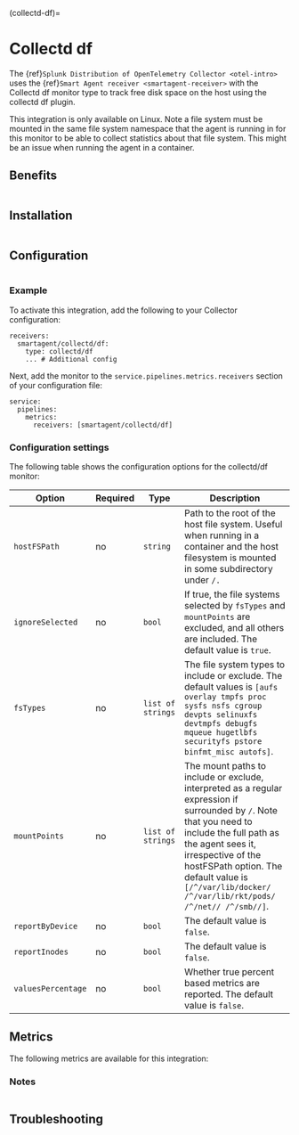 (collectd-df)=

# Collectd df

<meta name="Description" content="Use this Splunk Observability Cloud integration for the Collectd df plugin monitor. See benefits, install, configuration, and metrics">

The {ref}`Splunk Distribution of OpenTelemetry Collector <otel-intro>` uses the {ref}`Smart Agent receiver <smartagent-receiver>` with the Collectd df monitor type to track free disk space on the host using the collectd df plugin.

This integration is only available on Linux. Note a file system must be mounted in the same file system namespace that the agent is running in for this monitor to be able to collect statistics about that file system. This might be an issue when running the agent in a container.

## Benefits

```{include} /_includes/benefits.md
```

## Installation

```{include} /_includes/collector-installation-linux-only.md
```

## Configuration

```{include} /_includes/configuration.md
```

### Example

To activate this integration, add the following to your Collector configuration:

```
receivers:
  smartagent/collectd/df:
    type: collectd/df
    ... # Additional config
```

Next, add the monitor to the `service.pipelines.metrics.receivers` section of your configuration file:

```
service:
  pipelines:
    metrics:
      receivers: [smartagent/collectd/df]
```

### Configuration settings

The following table shows the configuration options for the collectd/df monitor:

| Option | Required | Type | Description |
| --- | --- | --- | --- |
| `hostFSPath` | no | `string` | Path to the root of the host file system.  Useful when running in a container and the host filesystem is mounted in some subdirectory under `/.` |
| `ignoreSelected` | no | `bool` | If true, the file systems selected by `fsTypes` and `mountPoints` are excluded, and all others are included. The default value is `true`. |
| `fsTypes` | no | `list of strings` | The file system types to include or exclude. The default values is `[aufs overlay tmpfs proc sysfs nsfs cgroup devpts selinuxfs devtmpfs debugfs mqueue hugetlbfs securityfs pstore binfmt_misc autofs]`. |
| `mountPoints` | no | `list of strings` | The mount paths to include or exclude, interpreted as a regular expression if surrounded by `/`.  Note that you need to include the full path as the agent sees it, irrespective of the hostFSPath option. The default value is `[/^/var/lib/docker/ /^/var/lib/rkt/pods/ /^/net// /^/smb//]`. |
| `reportByDevice` | no | `bool` |  The default value is `false`. |
| `reportInodes` | no | `bool` |  The default value is `false`. |
| `valuesPercentage` | no | `bool` | Whether true percent based metrics are reported. The default value is `false`. |

## Metrics

The following metrics are available for this integration:

<div class="metrics-yaml" url="https://raw.githubusercontent.com/signalfx/integrations/main/collectd-df/metrics.yaml"></div>

### Notes

```{include} /_includes/metric-defs.md
```

## Troubleshooting

```{include} /_includes/troubleshooting.md
```